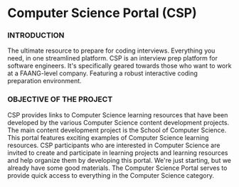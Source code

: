 # Computer Science Portal (CSP)

### INTRODUCTION
The ultimate resource to prepare for coding interviews.
Everything you need, in one streamlined platform.
CSP is an interview prep platform for software engineers.
It's specifically geared towards those who want to work at a FAANG-level company.
Featuring a robust interactive coding preparation environment.

### OBJECTIVE OF THE PROJECT
CSP provides links to Computer Science learning resources that have been developed by the various Computer Science content development projects.
The main content development project is the School of Computer Science. 
This portal features exciting examples of Computer Science learning resources. 
CSP participants who are interested in Computer Science are invited to create and participate in learning projects and learning resources and help organize them by developing this portal. 
We're just starting, but we already have some good materials. 
The Computer Science Portal serves to provide quick access to everything in the Computer Science category.
